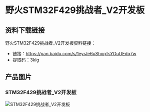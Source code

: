 # 野火STM32F429挑战者_V2开发板

## 资料下载链接
野火STM32F429挑战者_V2开发板资料链接：
* 链接：https://pan.baidu.com/s/1eyrJe6uShopTsYOuUEdq7w 
* 提取码：3klg 

## 产品图片
### STM32F429挑战者_V2开发板
![STM32F429挑战者_V2开发板](https://raw.githubusercontent.com/wiki/Embdefire/products/images/STM32系列产品/STM32F429挑战者_V1开发板/STM32F429挑战者_V2开发板.jpg)